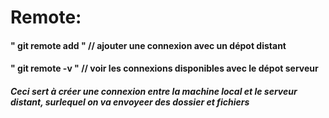 # Remote: 

#### " git remote add <name> <url> " // ajouter une connexion avec un dépot distant
#### " git remote -v " // voir les connexions disponibles avec le dépot serveur

##### Ceci sert à créer une connexion entre la machine local et le serveur distant, surlequel on va envoyeer des dossier et fichiers